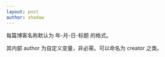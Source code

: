 ```yaml
---
layout: post
author: shadow
---
```


每篇博客名称默认为 年-月-日-标题 的格式。

其内部 author 为自定义变量，非必需。可以命名为 creator 之类。
